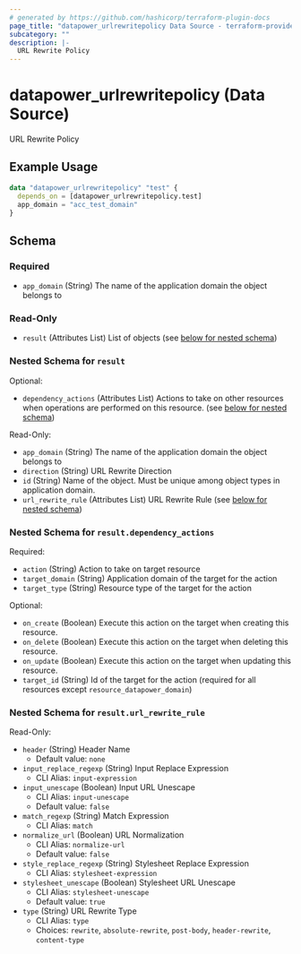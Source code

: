 ```yaml
---
# generated by https://github.com/hashicorp/terraform-plugin-docs
page_title: "datapower_urlrewritepolicy Data Source - terraform-provider-datapower"
subcategory: ""
description: |-
  URL Rewrite Policy
---
```


# datapower_urlrewritepolicy (Data Source)

URL Rewrite Policy

## Example Usage

```terraform
data "datapower_urlrewritepolicy" "test" {
  depends_on = [datapower_urlrewritepolicy.test]
  app_domain = "acc_test_domain"
}
```

<!-- schema generated by tfplugindocs -->
## Schema

### Required

- `app_domain` (String) The name of the application domain the object belongs to

### Read-Only

- `result` (Attributes List) List of objects (see [below for nested schema](#nestedatt--result))

<a id="nestedatt--result"></a>
### Nested Schema for `result`

Optional:

- `dependency_actions` (Attributes List) Actions to take on other resources when operations are performed on this resource. (see [below for nested schema](#nestedatt--result--dependency_actions))

Read-Only:

- `app_domain` (String) The name of the application domain the object belongs to
- `direction` (String) URL Rewrite Direction
- `id` (String) Name of the object. Must be unique among object types in application domain.
- `url_rewrite_rule` (Attributes List) URL Rewrite Rule (see [below for nested schema](#nestedatt--result--url_rewrite_rule))

<a id="nestedatt--result--dependency_actions"></a>
### Nested Schema for `result.dependency_actions`

Required:

- `action` (String) Action to take on target resource
- `target_domain` (String) Application domain of the target for the action
- `target_type` (String) Resource type of the target for the action

Optional:

- `on_create` (Boolean) Execute this action on the target when creating this resource.
- `on_delete` (Boolean) Execute this action on the target when deleting this resource.
- `on_update` (Boolean) Execute this action on the target when updating this resource.
- `target_id` (String) Id of the target for the action (required for all resources except `resource_datapower_domain`)


<a id="nestedatt--result--url_rewrite_rule"></a>
### Nested Schema for `result.url_rewrite_rule`

Read-Only:

- `header` (String) Header Name
  - Default value: `none`
- `input_replace_regexp` (String) Input Replace Expression
  - CLI Alias: `input-expression`
- `input_unescape` (Boolean) Input URL Unescape
  - CLI Alias: `input-unescape`
  - Default value: `false`
- `match_regexp` (String) Match Expression
  - CLI Alias: `match`
- `normalize_url` (Boolean) URL Normalization
  - CLI Alias: `normalize-url`
  - Default value: `false`
- `style_replace_regexp` (String) Stylesheet Replace Expression
  - CLI Alias: `stylesheet-expression`
- `stylesheet_unescape` (Boolean) Stylesheet URL Unescape
  - CLI Alias: `stylesheet-unescape`
  - Default value: `true`
- `type` (String) URL Rewrite Type
  - CLI Alias: `type`
  - Choices: `rewrite`, `absolute-rewrite`, `post-body`, `header-rewrite`, `content-type`
